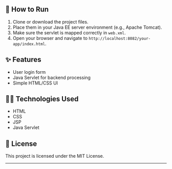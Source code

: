 
## 🔧 How to Run

1. Clone or download the project files.
2. Place them in your Java EE server environment (e.g., Apache Tomcat).
3. Make sure the servlet is mapped correctly in `web.xml`.
4. Open your browser and navigate to `http://localhost:8082/your-app/index.html`.

## ✨ Features

- User login form
- Java Servlet for backend processing
- Simple HTML/CSS UI

## 🧑‍💻 Technologies Used

- HTML
- CSS
- JSP
- Java Servlet

## 📜 License

This project is licensed under the MIT License.

---

